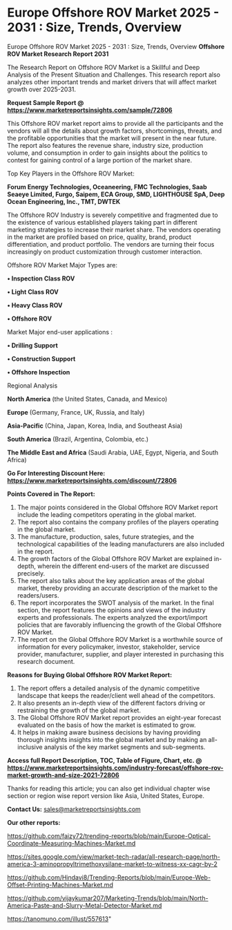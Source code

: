 # Europe Offshore ROV Market 2025 - 2031 : Size, Trends, Overview
Europe Offshore ROV Market 2025 - 2031 : Size, Trends, Overview
<strong>Offshore ROV Market Research Report 2031</strong>

The Research Report on Offshore ROV Market is a Skillful and Deep Analysis of the Present Situation and Challenges. This research report also analyzes other important trends and market drivers that will affect market growth over 2025-2031.

<strong>Request Sample Report @ <a href=https://www.marketreportsinsights.com/sample/72806>https://www.marketreportsinsights.com/sample/72806</a></strong>

This Offshore ROV market report aims to provide all the participants and the vendors will all the details about growth factors, shortcomings, threats, and the profitable opportunities that the market will present in the near future. The report also features the revenue share, industry size, production volume, and consumption in order to gain insights about the politics to contest for gaining control of a large portion of the market share.

Top Key Players in the Offshore ROV Market:

<strong>Forum Energy Technologies, Oceaneering, FMC Technologies, Saab Seaeye Limited, Furgo, Saipem, ECA Group, SMD, LIGHTHOUSE SpA, Deep Ocean Engineering, Inc., TMT, DWTEK</strong>

The Offshore ROV Industry is severely competitive and fragmented due to the existence of various established players taking part in different marketing strategies to increase their market share. The vendors operating in the market are profiled based on price, quality, brand, product differentiation, and product portfolio. The vendors are turning their focus increasingly on product customization through customer interaction.

Offshore ROV Market Major Types are:

<strong>• Inspection Class ROV

• Light Class ROV

• Heavy Class ROV

• Offshore ROV</strong>

Market Major end-user applications :

<strong>• Drilling Support

• Construction Support

• Offshore Inspection</strong>

Regional Analysis

</u><strong><b>North America</b></strong> (the United States, Canada, and Mexico)

<strong><b>Europe </b></strong>(Germany, France, UK, Russia, and Italy)

<strong><b>Asia-Pacific</b></strong> (China, Japan, Korea, India, and Southeast Asia)

<strong><b>South America</b></strong> (Brazil, Argentina, Colombia, etc.)

<strong><b>The Middle East and Africa</b></strong> (Saudi Arabia, UAE, Egypt, Nigeria, and South Africa)

<strong>Go For Interesting Discount Here: <a href=https://www.marketreportsinsights.com/discount/72806>https://www.marketreportsinsights.com/discount/72806</a></strong>

<strong>Points Covered in The Report:</strong>
<ol>
  <li>The major points considered in the Global Offshore ROV Market report include the leading competitors operating in the global market.</li>
  <li>The report also contains the company profiles of the players operating in the global market.</li>
  <li>The manufacture, production, sales, future strategies, and the technological capabilities of the leading manufacturers are also included in the report.</li>
  <li>The growth factors of the Global Offshore ROV Market are explained in-depth, wherein the different end-users of the market are discussed precisely.</li>
  <li>The report also talks about the key application areas of the global market, thereby providing an accurate description of the market to the readers/users.</li>
  <li>The report incorporates the SWOT analysis of the market. In the final section, the report features the opinions and views of the industry experts and professionals. The experts analyzed the export/import policies that are favorably influencing the growth of the Global Offshore ROV Market.</li>
  <li>The report on the Global Offshore ROV Market is a worthwhile source of information for every policymaker, investor, stakeholder, service provider, manufacturer, supplier, and player interested in purchasing this research document.</li>
</ol>
<strong>Reasons for Buying Global Offshore ROV Market Report:</strong>

<ol>
  <li>The report offers a detailed analysis of the dynamic competitive landscape that keeps the reader/client well ahead of the competitors.</li>
  <li>It also presents an in-depth view of the different factors driving or restraining the growth of the global market.</li>
  <li>The Global Offshore ROV Market report provides an eight-year forecast evaluated on the basis of how the market is estimated to grow.</li>
  <li>It helps in making aware business decisions by having providing thorough insights insights into the global market and by making an all-inclusive analysis of the key market segments and sub-segments.</li>
</ol>
<strong>Access full Report Description, TOC, Table of Figure, Chart, etc. @ <a href=https://www.marketreportsinsights.com/industry-forecast/offshore-rov-market-growth-and-size-2021-72806>https://www.marketreportsinsights.com/industry-forecast/offshore-rov-market-growth-and-size-2021-72806</a></strong>


Thanks for reading this article; you can also get individual chapter wise section or region wise report version like Asia, United States, Europe.

<strong>Contact Us:</strong>
sales@marketreportsinsights.com

<strong>Our other reports:</strong>

<a href=https://github.com/faizy72/trending-reports/blob/main/Europe-Optical-Coordinate-Measuring-Machines-Market.md>https://github.com/faizy72/trending-reports/blob/main/Europe-Optical-Coordinate-Measuring-Machines-Market.md</a>

<a href=https://sites.google.com/view/market-tech-radar/all-research-page/north-america-3-aminopropyltrimethoxysilane-market-to-witness-xx-cagr-by-2>https://sites.google.com/view/market-tech-radar/all-research-page/north-america-3-aminopropyltrimethoxysilane-market-to-witness-xx-cagr-by-2</a>

<a href=https://github.com/Hindavi8/Trending-Reports/blob/main/Europe-Web-Offset-Printing-Machines-Market.md>https://github.com/Hindavi8/Trending-Reports/blob/main/Europe-Web-Offset-Printing-Machines-Market.md</a>

<a href=https://github.com/vijaykumar207/Marketing-Trends/blob/main/North-America-Paste-and-Slurry-Metal-Detector-Market.md>https://github.com/vijaykumar207/Marketing-Trends/blob/main/North-America-Paste-and-Slurry-Metal-Detector-Market.md</a>

<a href=https://tanomuno.com/illust/557613>https://tanomuno.com/illust/557613</a>"
